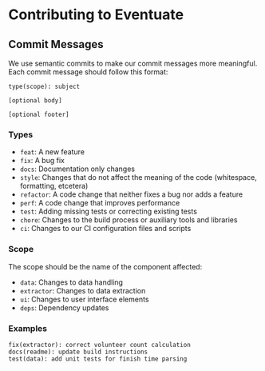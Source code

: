 # Contributing to Eventuate

## Commit Messages

We use semantic commits to make our commit messages more meaningful. Each commit message should follow this format:

```text
type(scope): subject

[optional body]

[optional footer]
```

### Types

* `feat`: A new feature
* `fix`: A bug fix
* `docs`: Documentation only changes
* `style`: Changes that do not affect the meaning of the code (whitespace, formatting, etcetera)
* `refactor`: A code change that neither fixes a bug nor adds a feature
* `perf`: A code change that improves performance
* `test`: Adding missing tests or correcting existing tests
* `chore`: Changes to the build process or auxiliary tools and libraries
* `ci`: Changes to our CI configuration files and scripts

### Scope

The scope should be the name of the component affected:

* `data`: Changes to data handling
* `extractor`: Changes to data extraction
* `ui`: Changes to user interface elements
* `deps`: Dependency updates

### Examples

```text
fix(extractor): correct volunteer count calculation
docs(readme): update build instructions
test(data): add unit tests for finish time parsing
```
